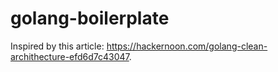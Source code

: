 # golang-boilerplate

Inspired by this article: https://hackernoon.com/golang-clean-archithecture-efd6d7c43047.